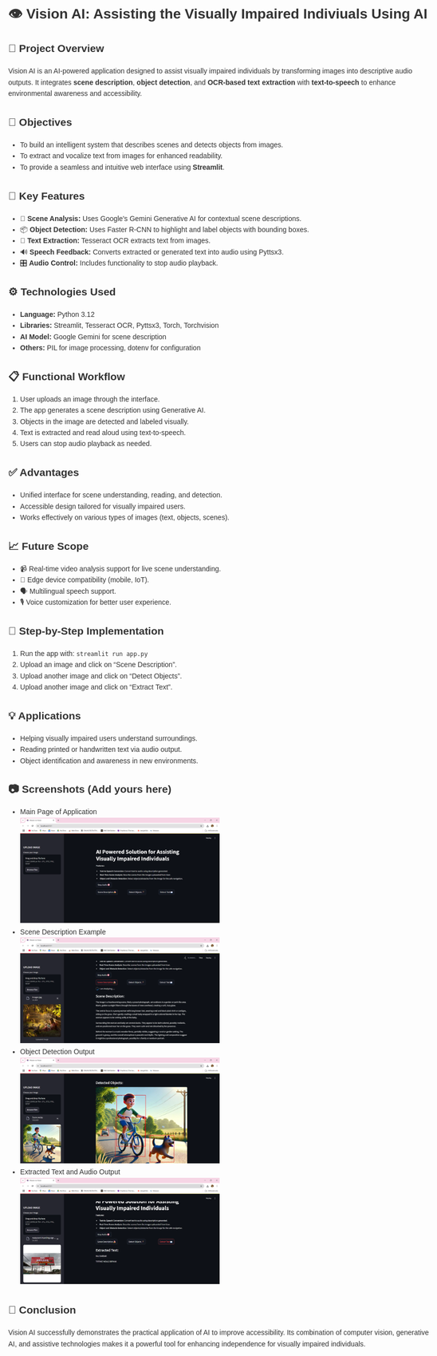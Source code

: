 <!DOCTYPE html>
<html lang="en">
<head>
  <meta charset="UTF-8">
</head>
<body style="font-family:Arial, sans-serif; line-height:1.6; color:#333; padding:20px; max-width:850px; margin:auto;">

  <h1>👁️ Vision AI: Assisting the Visually Impaired Indiviuals Using AI</h1>

  <h2>📘 Project Overview</h2>
  <p>
    Vision AI is an AI-powered application designed to assist visually impaired individuals by transforming images into descriptive audio outputs. It integrates <strong>scene description</strong>, <strong>object detection</strong>, and <strong>OCR-based text extraction</strong> with <strong>text-to-speech</strong> to enhance environmental awareness and accessibility.
  </p>

  <h2>🎯 Objectives</h2>
  <ul>
    <li>To build an intelligent system that describes scenes and detects objects from images.</li>
    <li>To extract and vocalize text from images for enhanced readability.</li>
    <li>To provide a seamless and intuitive web interface using <strong>Streamlit</strong>.</li>
  </ul>

  <h2>🧠 Key Features</h2>
  <ul>
    <li>🌆 <strong>Scene Analysis:</strong> Uses Google's Gemini Generative AI for contextual scene descriptions.</li>
    <li>📦 <strong>Object Detection:</strong> Uses Faster R-CNN to highlight and label objects with bounding boxes.</li>
    <li>📝 <strong>Text Extraction:</strong> Tesseract OCR extracts text from images.</li>
    <li>🔊 <strong>Speech Feedback:</strong> Converts extracted or generated text into audio using Pyttsx3.</li>
    <li>🎛️ <strong>Audio Control:</strong> Includes functionality to stop audio playback.</li>
  </ul>

  <h2>⚙️ Technologies Used</h2>
  <ul>
    <li><strong>Language:</strong> Python 3.12</li>
    <li><strong>Libraries:</strong> Streamlit, Tesseract OCR, Pyttsx3, Torch, Torchvision</li>
    <li><strong>AI Model:</strong> Google Gemini for scene description</li>
    <li><strong>Others:</strong> PIL for image processing, dotenv for configuration</li>
  </ul>

  <h2>📋 Functional Workflow</h2>
  <ol>
    <li>User uploads an image through the interface.</li>
    <li>The app generates a scene description using Generative AI.</li>
    <li>Objects in the image are detected and labeled visually.</li>
    <li>Text is extracted and read aloud using text-to-speech.</li>
    <li>Users can stop audio playback as needed.</li>
  </ol>

  <h2>✅ Advantages</h2>
  <ul>
    <li>Unified interface for scene understanding, reading, and detection.</li>
    <li>Accessible design tailored for visually impaired users.</li>
    <li>Works effectively on various types of images (text, objects, scenes).</li>
  </ul>


  <h2>📈 Future Scope</h2>
  <ul>
    <li>📹 Real-time video analysis support for live scene understanding.</li>
    <li>📱 Edge device compatibility (mobile, IoT).</li>
    <li>🗣️ Multilingual speech support.</li>
    <li>🎙️ Voice customization for better user experience.</li>
  </ul>

  <h2>🧪 Step-by-Step Implementation</h2>
  <ol>
    <li>Run the app with: <code>streamlit run app.py</code></li>
    <li>Upload an image and click on “Scene Description”.</li>
    <li>Upload another image and click on “Detect Objects”.</li>
    <li>Upload another image and click on “Extract Text”.</li>
  </ol>

  <h2>💡 Applications</h2>
  <ul>
    <li>Helping visually impaired users understand surroundings.</li>
    <li>Reading printed or handwritten text via audio output.</li>
    <li>Object identification and awareness in new environments.</li>
  </ul>

  <h2>📷 Screenshots (Add yours here)</h2>
  <ul>
    <li>Main Page of Application</li>
    <img src="images/web_interface.png" alt="Main Page" width="400" />
    <li>Scene Description Example</li>
    <img src="images/scene_description.png" alt="Scene Description" width="400" />
    <li>Object Detection Output</li>
    <img src="images/object_detection.png" alt="Object Detection" width="400" />
    <li>Extracted Text and Audio Output</li>
    <img src="images/extract_text.png" alt="Text Extraction" width="400" />
  </ul>

  <h2>🙌 Conclusion</h2>
  <p>
    Vision AI successfully demonstrates the practical application of AI to improve accessibility. Its combination of computer vision, generative AI, and assistive technologies makes it a powerful tool for enhancing independence for visually impaired individuals.
  </p>

</body>
</html>
